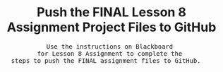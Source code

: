 <center><h1>Push the FINAL Lesson 8 Assignment Project Files to GitHub</h1></center>

<center><pre>Use the instructions on Blackboard <br>for Lesson 8 Assignment to complete the <br>steps to push the FINAL assignment files to GitHub.   </pre></center>


